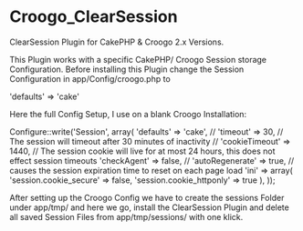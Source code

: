 Croogo_ClearSession
===================

ClearSession Plugin for CakePHP & Croogo 2.x Versions.

This Plugin works with a specific CakePHP/ Croogo Session storage Configuration.
Before installing this Plugin change the Session Configuration in app/Config/croogo.php to

'defaults' => 'cake'

Here the full Config Setup, I use on a blank Croogo Installation:

Configure::write('Session', array(
	'defaults' => 'cake',
	// 'timeout' => 30, // The session will timeout after 30 minutes of inactivity
	// 'cookieTimeout' => 1440, // The session cookie will live for at most 24 hours, this does not effect session timeouts
	'checkAgent' => false,
	// 'autoRegenerate' => true, // causes the session expiration time to reset on each page load
	'ini' => array(
		'session.cookie_secure' => false,
		'session.cookie_httponly' => true
	),
));

After setting up the Croogo Config we have to create the sessions Folder under app/tmp/ and here we go,
install the ClearSession Plugin and delete all saved Session Files from app/tmp/sessions/ with one klick.
